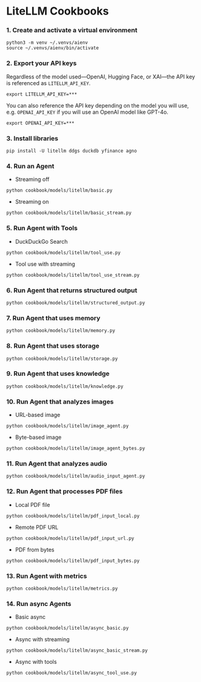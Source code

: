 # LiteLLM Cookbooks

### 1. Create and activate a virtual environment

```shell
python3 -m venv ~/.venvs/aienv
source ~/.venvs/aienv/bin/activate
```

### 2. Export your API keys
Regardless of the model used—OpenAI, Hugging Face, or XAI—the API key is referenced as `LITELLM_API_KEY`.

```shell
export LITELLM_API_KEY=***
```

You can also reference the API key depending on the model you will use, e.g. `OPENAI_API_KEY` if you will use an OpenAI model like GPT-4o.

```shell
export OPENAI_API_KEY=***
```

### 3. Install libraries

```shell
pip install -U litellm ddgs duckdb yfinance agno
```

### 4. Run an Agent

- Streaming off

```shell
python cookbook/models/litellm/basic.py
```

- Streaming on

```shell
python cookbook/models/litellm/basic_stream.py
```

### 5. Run Agent with Tools

- DuckDuckGo Search

```shell
python cookbook/models/litellm/tool_use.py
```

- Tool use with streaming

```shell
python cookbook/models/litellm/tool_use_stream.py
```

### 6. Run Agent that returns structured output

```shell
python cookbook/models/litellm/structured_output.py
```

### 7. Run Agent that uses memory

```shell
python cookbook/models/litellm/memory.py
```

### 8. Run Agent that uses storage

```shell
python cookbook/models/litellm/storage.py
```

### 9. Run Agent that uses knowledge

```shell
python cookbook/models/litellm/knowledge.py
```

### 10. Run Agent that analyzes images

- URL-based image

```shell
python cookbook/models/litellm/image_agent.py
```

- Byte-based image

```shell
python cookbook/models/litellm/image_agent_bytes.py
```

### 11. Run Agent that analyzes audio

```shell
python cookbook/models/litellm/audio_input_agent.py
```

### 12. Run Agent that processes PDF files

- Local PDF file

```shell
python cookbook/models/litellm/pdf_input_local.py
```

- Remote PDF URL

```shell
python cookbook/models/litellm/pdf_input_url.py
```

- PDF from bytes

```shell
python cookbook/models/litellm/pdf_input_bytes.py
```

### 13. Run Agent with metrics

```shell
python cookbook/models/litellm/metrics.py
```

### 14. Run async Agents

- Basic async

```shell
python cookbook/models/litellm/async_basic.py
```

- Async with streaming

```shell
python cookbook/models/litellm/async_basic_stream.py
```

- Async with tools

```shell
python cookbook/models/litellm/async_tool_use.py
```
